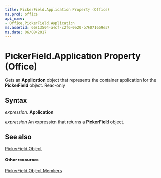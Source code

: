 ```yaml
---
title: PickerField.Application Property (Office)
ms.prod: office
api_name:
- Office.PickerField.Application
ms.assetid: 66713504-a4cf-c2f6-0e20-b76071659e37
ms.date: 06/08/2017
---
```



# PickerField.Application Property (Office)

Gets an  **Application** object that represents the container application for the **PickerField** object. Read-only


## Syntax

 _expression_. **Application**

 _expression_ An expression that returns a **PickerField** object.


## See also


[PickerField Object](pickerfield-object-office.md)
#### Other resources


[PickerField Object Members](pickerfield-members-office.md)

